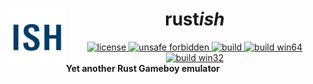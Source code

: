 <div>
  <img alt="logo" src="https://raw.githubusercontent.com/griffi-gh/rustish/master/.assets/ish.png" border="0" width="92" height="92" align="left">
  <!--HEADER-->
  <h1 align="center">
    <b>rust<i>ish</i></b>
  </h1>
  <!--BADGES-->
  <div align="center">
    <a href="https://github.com/griffi-gh/rustish/blob/master/LICENSE">
      <img alt="license" src="https://shields.io/github/license/griffi-gh/rustish " border="0">
    </a>
    <a href="https://github.com/rust-secure-code/safety-dance/">
      <img alt="unsafe forbidden" src="https://img.shields.io/badge/unsafe-forbidden-success.svg" border="0">
    </a>
    <a href="https://github.com/griffi-gh/rustish/actions">
      <img alt="build" src="https://shields.io/github/workflow/status/griffi-gh/rustish/Build" border="0">
    </a>
    <a href="https://nightly.link/griffi-gh/rustish/workflows/build/master/release-win64.zip">
      <img alt="build win64" src="https://img.shields.io/badge/build-win64-blue" border="0">
    </a>
    <a href="https://nightly.link/griffi-gh/rustish/workflows/build/master/release-lin64.zip">
      <img alt="build win32" src="https://img.shields.io/badge/build-lin64-blue" border="0">
    </a>
  </div>
</div>
<b>Yet another Rust Gameboy emulator</b>
